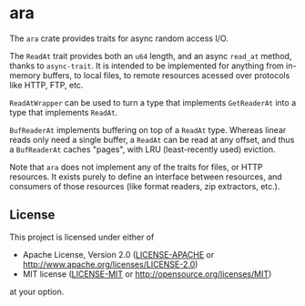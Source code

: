 # ara

The `ara` crate provides traits for async random access I/O.

The `ReadAt` trait provides both an `u64` length, and an async `read_at`
method, thanks to `async-trait`. It is intended to be implemented for
anything from in-memory buffers, to local files, to remote resources
acessed over protocols like HTTP, FTP, etc.

`ReadAtWrapper` can be used to turn a type that implements `GetReaderAt`
into a type that implements `ReadAt`.

`BufReaderAt` implements buffering on top of a `ReadAt` type. Whereas linear
reads only need a single buffer, a `ReadAt` can be read at any offset, and
thus a `BufReaderAt` caches "pages", with LRU (least-recently used) eviction.

Note that `ara` does not implement any of the traits for files, or HTTP
resources. It exists purely to define an interface between resources, and
consumers of those resources (like format readers, zip extractors, etc.).

## License

This project is licensed under either of

 * Apache License, Version 2.0 ([LICENSE-APACHE](LICENSE-APACHE) or http://www.apache.org/licenses/LICENSE-2.0)
 * MIT license ([LICENSE-MIT](LICENSE-MIT) or http://opensource.org/licenses/MIT)

at your option.
